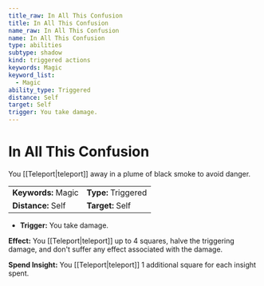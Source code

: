 ```yaml
---
title_raw: In All This Confusion
title: In All This Confusion
name_raw: In All This Confusion
name: In All This Confusion
type: abilities
subtype: shadow
kind: triggered actions
keywords: Magic
keyword_list:
  - Magic
ability_type: Triggered
distance: Self
target: Self
trigger: You take damage.
---
```


# In All This Confusion

You [[Teleport\|teleport]] away in a plume of black smoke to avoid danger.

|                     |                     |
| :------------------ | :------------------ |
| **Keywords:** Magic | **Type:** Triggered |
| **Distance:** Self  | **Target:** Self    |

- **Trigger:** You take damage.

**Effect:** You [[Teleport\|teleport]] up to 4 squares, halve the triggering damage, and don't suffer any effect associated with the damage.

**Spend Insight:** You [[Teleport\|teleport]] 1 additional square for each insight spent.
